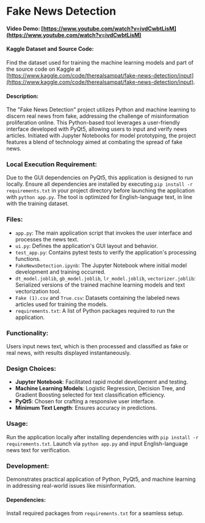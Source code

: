 # Fake News Detection

#### Video Demo: [https://www.youtube.com/watch?v=ivdCwbtLisM](https://www.youtube.com/watch?v=ivdCwbtLisM)

#### Kaggle Dataset and Source Code:
Find the dataset used for training the machine learning models and part of the source code on Kaggle at [https://www.kaggle.com/code/therealsampat/fake-news-detection/input](https://www.kaggle.com/code/therealsampat/fake-news-detection/input).

#### Description:
The "Fake News Detection" project utilizes Python and machine learning to discern real news from fake, addressing the challenge of misinformation proliferation online. This Python-based tool leverages a user-friendly interface developed with PyQt5, allowing users to input and verify news articles. Initiated with Jupyter Notebooks for model prototyping, the project features a blend of technology aimed at combating the spread of fake news.

### Local Execution Requirement:
Due to the GUI dependencies on PyQt5, this application is designed to run locally. Ensure all dependencies are installed by executing `pip install -r requirements.txt` in your project directory before launching the application with `python app.py`. The tool is optimized for English-language text, in line with the training dataset.

### Files:
- `app.py`: The main application script that invokes the user interface and processes the news text.
- `ui.py`: Defines the application's GUI layout and behavior.
- `test_app.py`: Contains pytest tests to verify the application's processing functions.
- `FakeNewsDetection.ipynb`: The Jupyter Notebook where initial model development and training occurred.
- `dt_model.joblib`, `gb_model.joblib`, `lr_model.joblib`, `vectorizer.joblib`: Serialized versions of the trained machine learning models and text vectorization tool.
- `Fake (1).csv` and `True.csv`: Datasets containing the labeled news articles used for training the models.
- `requirements.txt`: A list of Python packages required to run the application.

### Functionality:
Users input news text, which is then processed and classified as fake or real news, with results displayed instantaneously.

### Design Choices:
- **Jupyter Notebook**: Facilitated rapid model development and testing.
- **Machine Learning Models**: Logistic Regression, Decision Tree, and Gradient Boosting selected for text classification efficiency.
- **PyQt5**: Chosen for crafting a responsive user interface.
- **Minimum Text Length**: Ensures accuracy in predictions.

### Usage:
Run the application locally after installing dependencies with `pip install -r requirements.txt`. Launch via `python app.py` and input English-language news text for verification.

### Development:
Demonstrates practical application of Python, PyQt5, and machine learning in addressing real-world issues like misinformation.

#### Dependencies:
Install required packages from `requirements.txt` for a seamless setup.


